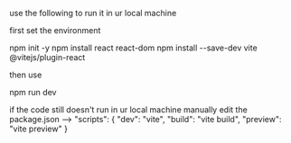 use the following to run it in ur local machine

first set the environment

npm init -y 
npm install react react-dom 
npm install --save-dev vite @vitejs/plugin-react

then use

npm run dev

if the code still doesn't run in ur local machine manually edit the package.json --> 
"scripts": { 
"dev": "vite", 
"build": "vite build", 
"preview": "vite preview"
}
